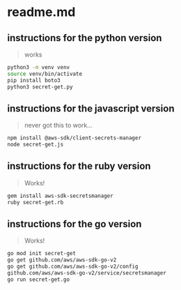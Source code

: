 # readme.md


## instructions for the python version
> works
```bash
python3 -m venv venv
source venv/bin/activate
pip install boto3
python3 secret-get.py 
```


## instructions for the javascript version
> never got this to work... 

```bash
npm install @aws-sdk/client-secrets-manager
node secret-get.js
```

## instructions for the ruby version
> Works!
```bash
gem install aws-sdk-secretsmanager
ruby secret-get.rb
```

## instructions for the go version
> Works!
```bash
go mod init secret-get
go get github.com/aws/aws-sdk-go-v2
go get github.com/aws/aws-sdk-go-v2/config
github.com/aws/aws-sdk-go-v2/service/secretsmanager
go run secret-get.go
```
